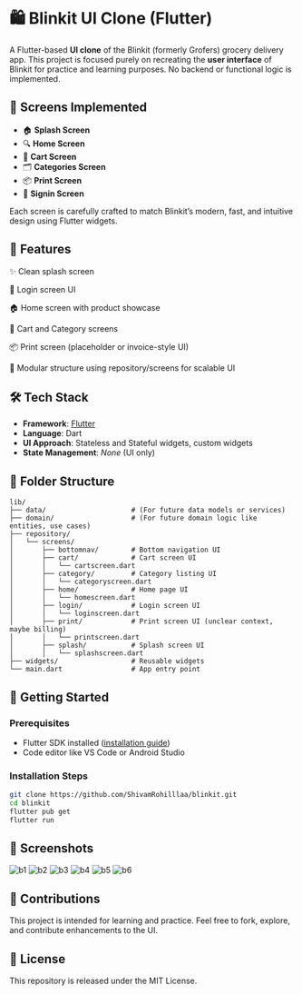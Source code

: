 # 🛍️ Blinkit UI Clone (Flutter)

A Flutter-based **UI clone** of the Blinkit (formerly Grofers) grocery delivery app. This project is focused purely on recreating the **user interface** of Blinkit for practice and learning purposes. No backend or functional logic is implemented.

## 📱 Screens Implemented

* 🏠 **Splash Screen**
* 🔍 **Home Screen**
* 🧺 **Cart Screen**
* 🗂️ **Categories Screen**
* 📦 **Print Screen**
* 👤 **Signin Screen**

Each screen is carefully crafted to match Blinkit’s modern, fast, and intuitive design using Flutter widgets.

## 🚀 Features
✨ Clean splash screen

👤 Login screen UI

🏠 Home screen with product showcase

🛒 Cart and Category screens

📦 Print screen (placeholder or invoice-style UI)

🔁 Modular structure using repository/screens for scalable UI

## 🛠 Tech Stack

* **Framework**: [Flutter](https://flutter.dev/)
* **Language**: Dart
* **UI Approach**: Stateless and Stateful widgets, custom widgets
* **State Management**: *None* (UI only)

## 📁 Folder Structure
```
lib/
├── data/                     # (For future data models or services)
├── domain/                   # (For future domain logic like entities, use cases)
├── repository/
│   └── screens/
│       ├── bottomnav/        # Bottom navigation UI
│       ├── cart/             # Cart screen UI
│       │   └── cartscreen.dart
│       ├── category/         # Category listing UI
│       │   └── categoryscreen.dart
│       ├── home/             # Home page UI
│       │   └── homescreen.dart
│       ├── login/            # Login screen UI
│       │   └── loginscreen.dart
│       ├── print/            # Print screen UI (unclear context, maybe billing)
│       │   └── printscreen.dart
│       ├── splash/           # Splash screen UI
│       │   └── splashscreen.dart
├── widgets/                  # Reusable widgets
└── main.dart                 # App entry point
```
## 🚀 Getting Started

### Prerequisites

* Flutter SDK installed ([installation guide](https://docs.flutter.dev/get-started/install))
* Code editor like VS Code or Android Studio

### Installation Steps

```bash
git clone https://github.com/ShivamRohilllaa/blinkit.git
cd blinkit
flutter pub get
flutter run
```

## 📸 Screenshots

![b1](https://github.com/user-attachments/assets/f07409d6-59f1-42cf-b332-2fe6d2b0b2a4)
![b2](https://github.com/user-attachments/assets/d39c498d-7008-4fe0-a3bc-1f34d6a8cf86)
![b3](https://github.com/user-attachments/assets/ba76bcfc-dad9-45b7-b070-7f61618d5ecf)
![b4](https://github.com/user-attachments/assets/4e92be74-5654-4f7e-8b84-a751e7fbff2f)
![b5](https://github.com/user-attachments/assets/34786890-843d-4ab7-b821-eaace58c7d7f)
![b6](https://github.com/user-attachments/assets/ea7132d4-cd3f-45ac-912f-a66e8f8388d1)


## 🤝 Contributions

This project is intended for learning and practice. Feel free to fork, explore, and contribute enhancements to the UI.

## 📄 License

This repository is released under the MIT License.

